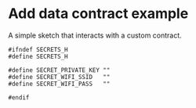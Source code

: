 # Add data contract example

A simple sketch that interacts with a custom contract.

    #ifndef SECRETS_H
    #define SECRETS_H

    #define SECRET_PRIVATE_KEY ""
    #define SECRET_WIFI_SSID   ""
    #define SECRET_WIFI_PASS   ""

    #endif
